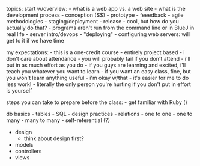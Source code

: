 topics:
  start w/overview:
    - what is a web app vs. a web site
    - what is the development process
      - conception ($$)
      - prototype
      - feeedback
      - agile methodologies
      - staging/deployment
      - release
    - cool, but how do you actually do that?
    - programs aren't run from the command line or in BlueJ in real life
    - server intro/devops
    - "deploying"
    - configuring web servers: will get to it if we have time

  my expectations:
    - this is a one-credit course
    - entirely project based
    - i don't care about attendance
    - you will probably fail if you don't attend
    - i'll put in as much effort as you do
      - if you guys are learning and excited, i'll teach you whatever you want to learn
      - if you want an easy class, fine, but you won't learn anything useful
        - i'm okay w/that - it's easier for me to do less work!
        - literally the only person you're hurting if you don't put in effort is yourself

  steps you can take to prepare before the class:
    - get familiar with Ruby ()

  db basics
    - tables
    - SQL
    - design practices
    - relations
      - one to one
      - one to many
      - many to many
      - self-referential (?)
  - design
    - think about design first?
  - models
  - controllers
  - views
